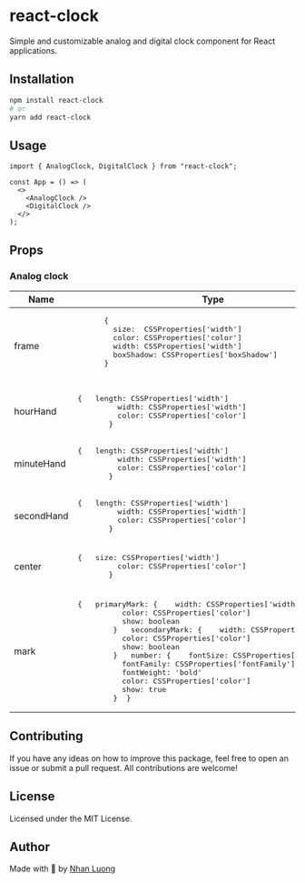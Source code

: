# react-clock

Simple and customizable analog and digital clock component for React applications.

## Installation

```bash
npm install react-clock
# or
yarn add react-clock
```

## Usage

```tsx
import { AnalogClock, DigitalClock } from "react-clock";

const App = () => (
  <>
    <AnalogClock />
    <DigitalClock />
  </>
);
```

## Props

### Analog clock

<!-- create a table in markdown format with 4 columns named name, type, default value and note respectively -->
<table>
  <thead>
    <tr>
      <th>Name</th>
      <th>Type</th>
      <th>Default value</th>
      <th>Note</th>
    </tr>
  </thead>
  <tbody>
    <tr>
      <td>frame</td>
      <td>
      <pre>
      {
        size:  CSSProperties['width']
        color: CSSProperties['color']
        width: CSSProperties['width']
        boxShadow: CSSProperties['boxShadow']
      }
      </pre>
      </td>
      <td><pre>{
          size:'300px'   
          color: "#313638"   
          width: '6px'   boxShadow: '0 0 15px rgba(0, 0, 0, 0.3)' 
          }</pre></td>
      <td>Configuration for the clock frame</td>
    </tr>
    <tr>
      <td>hourHand</td>
      <td><pre>{   length: CSSProperties['width']
         width: CSSProperties['width']
         color: CSSProperties['color']
       }</pre></td>
      <td><pre>{   length: '30%'   width: '10px'   color: '#313638' }</pre></td>
      <td>Configuration for the hour hand</td>
    </tr>
    <tr>
      <td>minuteHand</td>
      <td><pre>{   length: CSSProperties['width']
         width: CSSProperties['width']
         color: CSSProperties['color']
       }</pre></td>
      <td><pre>{   length: '40%'
         width: '8px'
         color: '#313638'
       }</pre></td>
      <td>Configuration for the minute hand</td>
    </tr>
    <tr>
      <td>secondHand</td>
      <td><pre>{   length: CSSProperties['width']
         width: CSSProperties['width']
         color: CSSProperties['color']
       }</pre></td>
      <td><pre>{   length: '43%'   width: '2px'   color: 'darkred'}</pre></td>
      <td>Configuration for the second hand</td>
    </tr>
    <tr>
      <td>center</td>
      <td><pre>{   size: CSSProperties['width']
         color: CSSProperties['color']
       }</pre></td>
      <td><pre>{   size: '5%'
         color: '#313638'
       }</pre></td>
      <td>Configuration for the center circle of the clock</td>
    </tr>
    <tr>
      <td>mark</td>
      <td><pre>{   primaryMark: {    width: CSSProperties['width']
          color: CSSProperties['color']
          show: boolean
        }   secondaryMark: {    width: CSSProperties['width']
          color: CSSProperties['color']
          show: boolean
        }   number: {    fontSize: CSSProperties['fontSize']
          fontFamily: CSSProperties['fontFamily']
          fontWeight: 'bold'
          color: CSSProperties['color']
          show: true
        }  }</pre></td>
      <td><pre>{   primaryMark: {    width: '6px'
          color: '#313638'
          show: boolean
        }   secondaryMark: {    width: '3px'
          color: '#313638'
          show: true
        }   number: {    fontSize: '1.5rem'
          fontFamily: 'inherit';
          fontWeight: 'bold'
          color: '#313638'
          show: true
        }  }</pre></td>
      <td>Configuration for the marks of the clock including primary marks,  secondary marks and the number on the clock.</td>
    </tr>
  </tbody>
</table>

## Contributing

If you have any ideas on how to improve this package, feel free to open an issue or submit a pull request. All contributions are welcome!

## License

Licensed under the MIT License.

## Author

Made with 🍠 by [Nhan Luong](https://nhanluong.dev)
